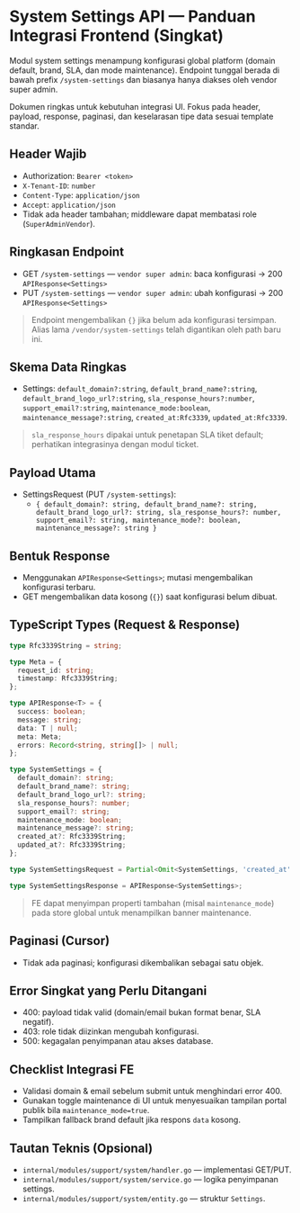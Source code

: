 # System Settings API — Panduan Integrasi Frontend (Singkat)

Modul system settings menampung konfigurasi global platform (domain default, brand, SLA, dan mode maintenance). Endpoint tunggal berada di bawah prefix `/system-settings` dan biasanya hanya diakses oleh vendor super admin.

Dokumen ringkas untuk kebutuhan integrasi UI. Fokus pada header, payload, response, paginasi, dan keselarasan tipe data sesuai template standar.

## Header Wajib

- Authorization: `Bearer <token>`
- `X-Tenant-ID`: `number`
- `Content-Type`: `application/json`
- `Accept`: `application/json`
- Tidak ada header tambahan; middleware dapat membatasi role (`SuperAdminVendor`).

## Ringkasan Endpoint

- GET `/system-settings` — `vendor super admin`: baca konfigurasi → 200 `APIResponse<Settings>`
- PUT `/system-settings` — `vendor super admin`: ubah konfigurasi → 200 `APIResponse<Settings>`

> Endpoint mengembalikan `{}` jika belum ada konfigurasi tersimpan. Alias lama `/vendor/system-settings` telah digantikan oleh path baru ini.

## Skema Data Ringkas

- Settings: `default_domain?:string`, `default_brand_name?:string`, `default_brand_logo_url?:string`, `sla_response_hours?:number`, `support_email?:string`, `maintenance_mode:boolean`, `maintenance_message?:string`, `created_at:Rfc3339`, `updated_at:Rfc3339`.

> `sla_response_hours` dipakai untuk penetapan SLA tiket default; perhatikan integrasinya dengan modul ticket.

## Payload Utama

- SettingsRequest (PUT `/system-settings`):
  - `{ default_domain?: string, default_brand_name?: string, default_brand_logo_url?: string, sla_response_hours?: number, support_email?: string, maintenance_mode?: boolean, maintenance_message?: string }`

## Bentuk Response

- Menggunakan `APIResponse<Settings>`; mutasi mengembalikan konfigurasi terbaru.
- GET mengembalikan data kosong (`{}`) saat konfigurasi belum dibuat.

## TypeScript Types (Request & Response)

```ts
type Rfc3339String = string;

type Meta = {
  request_id: string;
  timestamp: Rfc3339String;
};

type APIResponse<T> = {
  success: boolean;
  message: string;
  data: T | null;
  meta: Meta;
  errors: Record<string, string[]> | null;
};

type SystemSettings = {
  default_domain?: string;
  default_brand_name?: string;
  default_brand_logo_url?: string;
  sla_response_hours?: number;
  support_email?: string;
  maintenance_mode: boolean;
  maintenance_message?: string;
  created_at?: Rfc3339String;
  updated_at?: Rfc3339String;
};

type SystemSettingsRequest = Partial<Omit<SystemSettings, 'created_at' | 'updated_at'>>;

type SystemSettingsResponse = APIResponse<SystemSettings>;
```

> FE dapat menyimpan properti tambahan (misal `maintenance_mode`) pada store global untuk menampilkan banner maintenance.

## Paginasi (Cursor)

- Tidak ada paginasi; konfigurasi dikembalikan sebagai satu objek.

## Error Singkat yang Perlu Ditangani

- 400: payload tidak valid (domain/email bukan format benar, SLA negatif).
- 403: role tidak diizinkan mengubah konfigurasi.
- 500: kegagalan penyimpanan atau akses database.

## Checklist Integrasi FE

- Validasi domain & email sebelum submit untuk menghindari error 400.
- Gunakan toggle maintenance di UI untuk menyesuaikan tampilan portal publik bila `maintenance_mode=true`.
- Tampilkan fallback brand default jika respons `data` kosong.

## Tautan Teknis (Opsional)

- `internal/modules/support/system/handler.go` — implementasi GET/PUT.
- `internal/modules/support/system/service.go` — logika penyimpanan settings.
- `internal/modules/support/system/entity.go` — struktur `Settings`.

